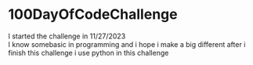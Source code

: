 # 100DayOfCodeChallenge 
I started the challenge in 11/27/2023  
I know somebasic in programming and i hope i make a big different after i finish this challenge i use python in this challenge
